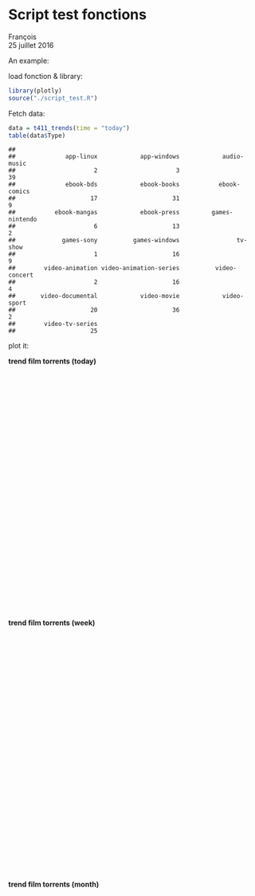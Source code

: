 # Script test fonctions
François  
25 juillet 2016  

An example:

load fonction & library:

```r
library(plotly)
source("./script_test.R")
```

Fetch data:

```r
data = t411_trends(time = "today")
table(data$Type)
```

```
## 
##              app-linux            app-windows            audio-music 
##                      2                      3                     39 
##              ebook-bds            ebook-books           ebook-comics 
##                     17                     31                      9 
##           ebook-mangas            ebook-press         games-nintendo 
##                      6                     13                      2 
##             games-sony          games-windows                tv-show 
##                      1                     16                      9 
##        video-animation video-animation-series          video-concert 
##                      2                     16                      4 
##       video-documental            video-movie            video-sport 
##                     20                     36                      2 
##        video-tv-series 
##                     25
```

plot it:

__trend film torrents (today)__
<!--html_preserve--><div id="htmlwidget-2101" style="width:672px;height:480px;" class="plotly"></div>
<script type="application/json" data-for="htmlwidget-2101">{"x":{"data":[{"type":"scatter","inherit":false,"x":[146,140,88,57,47,41,46,53,33,48,54,34,40,39,22,23,16,19,18,17,16,12,10,9,6,6,4,5,1,0,1,0,1,1,1,0],"y":[24,22,29,1,3,0,8,6,4,3,11,4,3,15,4,1,0,5,1,1,1,1,0,3,0,1,2,0,3,10,1,0,28,53,3,13],"mode":"markers","text":["Rurouni Kenshin Kyoto Inferno<br>Complet (size): 224","La Trilogie Du Dollar<br>Complet (size): 209","Batman vs Superman<br>Complet (size): 156","Bernard Blier,Danielle Darrieux - La Maison Bonnad    <br>Complet (size): 96","125 Years Memory<br>Complet (size): 71","LE CAS MORRISON - MASSACRE AU TEXAS TVRip mkv <br>Complet (size): 71","Jason et les Argonautes<br>Complet (size): 67","28 Jours Plus Tard<br>Complet (size): 63","Fusion<br>Complet (size): 60","28 Semaines Plus Tard<br>Complet (size): 59","Born To Be Blue<br>Complet (size): 53","Disney Channel Original Movies Une Princesse Sur L    <br>Complet (size): 51","Docteur Folamour<br>Complet (size): 45","Time Lapse<br>Complet (size): 41","Les Aventures de Philibert, capitaine Puceau<br>Complet (size): 30","Destination Finale 3<br>Complet (size): 29","The Stuff<br>Complet (size): 28","Mausam<br>Complet (size): 27","Quelle heure est-il<br>Complet (size): 27","Chinese Connection - Les Rats de Hong-Kong<br>Complet (size): 23","Usual Suspects<br>Complet (size): 21","Seize Bougies pour Sam / Sixteen Candles<br>Complet (size): 15","Die Schweizer-macher<br>Complet (size): 12","N a pris les dés<br>Complet (size): 11","Small Time Crooks - Escrocs mais pas trop<br>Complet (size): 8","Le Mystère de l'ile au Moine - The Ghost Of Monk's    <br>Complet (size): 6","Straight Time - Le récidiviste<br>Complet (size): 5","Le coeur de la famille - Dad's home<br>Complet (size): 4","Skyfall<br>Complet (size): 0","Stay Hungry<br>Complet (size): 0","ROMANZO CRIMINALE<br>Complet (size): 0","La Vérité si je mens 3<br>Complet (size): 0","L'Assassinat De Trotsky<br>Complet (size): 0","Le Vengeur agit au Crepuscule<br>Complet (size): 0","Mad Max Au-delà du Dôme du Tonnerre<br>Complet (size): 0","Coffret 3 Films noirs de Richard Fleischer : Child    <br>Complet (size): 0"],"size":[224,209,156,96,71,71,67,63,60,59,53,51,45,41,30,29,28,27,27,23,21,15,12,11,8,6,5,4,0,0,0,0,0,0,0,0],"marker":{"size":[8000,7464.28571428571,5571.42857142857,3428.57142857143,2535.71428571429,2535.71428571429,2392.85714285714,2250,2142.85714285714,2107.14285714286,1892.85714285714,1821.42857142857,1607.14285714286,1464.28571428571,1071.42857142857,1035.71428571429,1000,964.285714285714,964.285714285714,821.428571428571,750,535.714285714286,428.571428571429,392.857142857143,285.714285714286,214.285714285714,178.571428571429,142.857142857143,0,0,0,0,0,0,0,0],"sizemode":"area"}}],"layout":{"xaxis":{"title":"Seeders"},"yaxis":{"title":"Leechers"},"hovermode":"closest","margin":{"b":40,"l":60,"t":25,"r":10}},"url":null,"width":null,"height":null,"source":"A","config":{"modeBarButtonsToRemove":["sendDataToCloud"]},"base_url":"https://plot.ly"},"evals":[]}</script><!--/html_preserve-->

__trend film torrents (week)__
<!--html_preserve--><div id="htmlwidget-6697" style="width:672px;height:480px;" class="plotly"></div>
<script type="application/json" data-for="htmlwidget-6697">{"x":{"data":[{"type":"scatter","inherit":false,"x":[15772,3358,2490,1362,1349,1047,723,1056,985,636,733,502,481,355,298,340,295,309,460,427,279,229,209,351,276,219,224,269,174,184,181,162,180,277,219,119,130,150,148,139,169,93,83,178,95,146,127,115,92,148,108,168,108,98,103,85,115,86,107,85,124,117,99,61,88,60,70,70,96,139,134,74,58,82,71,76,71,49,77,72,49,75,73,55,91,40,54,37,61,57,43,66,44,67,48,58,56,50,48,42,83,51,46,39,38,60,55,55,58,44,37,42,37,31,53,43,42,41,58],"y":[500,63,35,17,57,11,12,32,43,23,9,5,14,4,1,1,1,6,40,13,6,8,2,19,10,2,5,23,0,2,3,7,3,50,10,0,3,0,6,4,5,0,3,7,1,3,8,2,0,1,0,5,0,1,0,0,6,0,0,4,1,19,2,0,4,0,2,1,5,38,22,2,1,3,0,0,2,1,4,3,0,3,2,1,3,0,1,0,2,0,1,4,0,5,0,1,2,0,0,0,1,0,0,0,1,2,2,3,1,1,1,1,1,0,0,1,3,3,1],"mode":"markers","text":["Batman V Superman<br>Complet (size): 44210","Demolition<br>Complet (size): 8855","Marseille<br>Complet (size): 6563","Eye in the Sky<br>Complet (size): 3733","Time Lapse<br>Complet (size): 2964","Miles Ahead<br>Complet (size): 2719","Pride and Prejudice and Zombies<br>Complet (size): 2198","Triple 9<br>Complet (size): 2197","Term Life<br>Complet (size): 1877","Divergente 3<br>Complet (size): 1696","A Perfect Day<br>Complet (size): 1682","High-Rise<br>Complet (size): 1535","Le Convoi<br>Complet (size): 1188","Dirty Grandpa<br>Complet (size): 1008","The Brothers Grimsby<br>Complet (size): 995","The Insider<br>Complet (size): 886","American Ninja<br>Complet (size): 831","The Young Messiah<br>Complet (size): 823","Allegiant<br>Complet (size): 804","Le grand partage<br>Complet (size): 758","Saint Amour<br>Complet (size): 713","Room<br>Complet (size): 650","The Last Rescue<br>Complet (size): 648","Et Ta Soeur<br>Complet (size): 647","Pattaya<br>Complet (size): 633","Eddie The Eagle<br>Complet (size): 630","Arrete Ton Cinema<br>Complet (size): 566","Apollo 13<br>Complet (size): 526","Iron Sky<br>Complet (size): 520","Tout Schuss<br>Complet (size): 480","Ace Ventura en Afrique<br>Complet (size): 475","Ace Ventura Detective pour chiens et chats<br>Complet (size): 462","Colonia<br>Complet (size): 446","Insaisissables<br>Complet (size): 428","Kenshin 2 - Kyoto Inferno<br>Complet (size): 402","Le père Noël est une ordure<br>Complet (size): 396","Zatoichi<br>Complet (size): 376","Eperdument<br>Complet (size): 368","London Has Fallen<br>Complet (size): 342","Kill Command<br>Complet (size): 336","The Legend of Drunken Master<br>Complet (size): 328","Road Games<br>Complet (size): 322","The Witch<br>Complet (size): 310","Scream Quadrilogy<br>Complet (size): 307","Shanghaï Kid<br>Complet (size): 305","La Vache<br>Complet (size): 299","Belgica<br>Complet (size): 290","Conan The Barbarian<br>Complet (size): 290","Danger Immediat<br>Complet (size): 289","The Accidental Spy<br>Complet (size): 289","En Mai Fais Ce Qu il Te Plait<br>Complet (size): 289","Shinjuku Incident<br>Complet (size): 284","The Fundamentals Of Caring<br>Complet (size): 281","Hardcore Henry<br>Complet (size): 271","Forsaken<br>Complet (size): 262","Mort à l'arrivée<br>Complet (size): 259","Les Enquêtes du Département V : Délivrance<br>Complet (size): 256","L'Homme de Rio<br>Complet (size): 255","la chambre bleue<br>Complet (size): 253","The Code<br>Complet (size): 247","Project A Duology<br>Complet (size): 241","La Chute de Londres<br>Complet (size): 241","Concussion<br>Complet (size): 228","Les Enquetes du Departement V Delivrance<br>Complet (size): 220","Legend Of The Fist The Return Of Chen Zhen<br>Complet (size): 211","LE JOUR DE LA HAINE  Western  Francais AVC Psh <br>Complet (size): 208","Mustang<br>Complet (size): 204","La fille la plus heureuse du monde<br>Complet (size): 203","Le Gendarme De Saint Tropez<br>Complet (size): 196","La Trilogie Du Dollar<br>Complet (size): 192","Rurouni kenshin kyoto inferno<br>Complet (size): 187","The Island<br>Complet (size): 185","Qui a peur de Virginia Woolf<br>Complet (size): 173","Beetlejuice<br>Complet (size): 163","Lucy<br>Complet (size): 162","SOLARIS<br>Complet (size): 162","Le Gendarme Et Les Extraterrestres<br>Complet (size): 156","Star Trek<br>Complet (size): 155","Le Gendarme En Balade<br>Complet (size): 154","Le Gendarme A New York<br>Complet (size): 154","Mr Popper's Penguins<br>Complet (size): 153","Le Gendarme Se Marie<br>Complet (size): 149","Who Am I<br>Complet (size): 147","Iznogoud<br>Complet (size): 146","Robin Des Bois Prince Des Voleurs Extended Version<br>Complet (size): 146","- 11 - Steamboat Bill Jr<br>Complet (size): 140","Toi que j'aimais tant  Marie Higgins Clark  avi  8    <br>Complet (size): 140","Plein soleil<br>Complet (size): 138","Ken Park<br>Complet (size): 137","Judge Dredd<br>Complet (size): 137","Croque la vie<br>Complet (size): 137","Le Gendarme Et Les Gendarmettes<br>Complet (size): 136","Memento<br>Complet (size): 134","Indiana Jones Et Le Royaume Du Crâne De Cristal 20<br>Complet (size): 134","Jeux de Guerre<br>Complet (size): 133","LA ROUTE DES INDES - David Lean - Bluray RIP<br>Complet (size): 133","l homme de la loi<br>Complet (size): 132","Intervention Delta<br>Complet (size): 132","Catch 22<br>Complet (size): 130","BUENO AIRES<br>Complet (size): 127","Les Dents de la Mer 3<br>Complet (size): 125","Katyn<br>Complet (size): 123","Un camion en réparation BDrip<br>Complet (size): 122","La Cage Aux Poules<br>Complet (size): 117","Possibilité d'une île<br>Complet (size): 117","Le Monde De Narnia Le Lion La Sorciere Et L'Armoir<br>Complet (size): 116","The Barber<br>Complet (size): 114","King Of The Ants<br>Complet (size): 114","Le Monde De Narnia L'Odysée Du Passeur D'aurore 20<br>Complet (size): 114","The Shadow<br>Complet (size): 111","Last Action Hero<br>Complet (size): 111","Les doutes de la mariée<br>Complet (size): 111","Armageddon<br>Complet (size): 109","Soudain Les Monstres<br>Complet (size): 109","le limier<br>Complet (size): 107","Delta Force 2<br>Complet (size): 106","L'Armée des Ombres<br>Complet (size): 106","The Perfect Match<br>Complet (size): 105","Le Monde De Narnia Le Prince Caspian<br>Complet (size): 104"],"size":[44210,8855,6563,3733,2964,2719,2198,2197,1877,1696,1682,1535,1188,1008,995,886,831,823,804,758,713,650,648,647,633,630,566,526,520,480,475,462,446,428,402,396,376,368,342,336,328,322,310,307,305,299,290,290,289,289,289,284,281,271,262,259,256,255,253,247,241,241,228,220,211,208,204,203,196,192,187,185,173,163,162,162,156,155,154,154,153,149,147,146,146,140,140,138,137,137,137,136,134,134,133,133,132,132,130,127,125,123,122,117,117,116,114,114,114,111,111,111,109,109,107,106,106,105,104],"marker":{"size":[21325.2463175196,4271.31997606053,3165.74511607964,1800.65922875595,1429.72246290722,1311.54364934032,1060.23278457155,1059.75042206719,905.3944206737,818.086807385506,811.333732324541,740.426444184405,573.046655173338,486.221404389499,479.950691832888,427.37317885823,400.843241118724,396.984341083886,387.819453501148,365.630778300833,343.924465604874,313.53562783053,312.570902821821,312.088540317466,305.335465256501,303.888377743437,273.017177464738,253.722677290552,250.828502264424,231.534002090238,229.122189568464,222.851477011854,215.133676942179,206.451151863795,193.909726750574,191.015551724446,181.368301637353,177.509401602515,164.967976489294,162.073801463166,158.214901428329,155.320726402201,149.532376349945,148.085288836881,147.120563828172,144.226388802044,139.885126262852,139.885126262852,139.402763758497,139.402763758497,139.402763758497,136.990951236724,135.54386372366,130.720238680113,126.378976140921,124.931888627857,123.484801114793,123.002438610439,122.037713601729,119.143538575601,116.249363549473,116.249363549473,109.978650992863,106.119750958026,101.778488418834,100.33140090577,98.401950888351,97.9195883839963,94.5430508535136,92.613600836095,90.2017883143217,89.2370633056124,83.4487132533564,78.6250882098098,78.1427257054552,78.1427257054552,75.2485506793272,74.7661881749725,74.2838256706179,74.2838256706179,73.8014631662632,71.8720131488446,70.9072881401352,70.4249256357806,70.4249256357806,67.5307506096526,67.5307506096526,66.5660256009433,66.0836630965886,66.0836630965886,66.0836630965886,65.601300592234,64.6365755835246,64.6365755835246,64.15421307917,64.15421307917,63.6718505748153,63.6718505748153,62.707125566106,61.260038053042,60.2953130443327,59.3305880356234,58.8482255312687,56.4364130094954,56.4364130094954,55.9540505051407,54.9893254964314,54.9893254964314,54.9893254964314,53.5422379833674,53.5422379833674,53.5422379833674,52.5775129746581,52.5775129746581,51.6127879659488,51.1304254615941,51.1304254615941,50.6480629572395,50.1657004528848],"sizemode":"area"}}],"layout":{"xaxis":{"title":"Seeders"},"yaxis":{"title":"Leechers"},"hovermode":"closest","margin":{"b":40,"l":60,"t":25,"r":10}},"url":null,"width":null,"height":null,"source":"A","config":{"modeBarButtonsToRemove":["sendDataToCloud"]},"base_url":"https://plot.ly"},"evals":[]}</script><!--/html_preserve-->

__trend film torrents (month)__
<!--html_preserve--><div id="htmlwidget-2011" style="width:672px;height:480px;" class="plotly"></div>
<script type="application/json" data-for="htmlwidget-2011">{"x":{"data":[{"type":"scatter","inherit":false,"x":[12565,15772,4848,3457,2054,2116,1015,688,553,490,648,480,450,496,339,481,733,394,397,279,229,185,232,295,215,148,204,159,175,148,94,201,133,109,224,123,108,109,269,90,119,101,107,115,80,100,81,181,152,162,82,80,180,92,77,77,82,101,86,68,101,81,77,79,44,62,48,44,60,92,57,58,62,58,40,56,48,54,67,35,39,60,55,45,38,34,43,42,41,24,82,41,42,25,43,22,28,29,25,48,42,31,30,24,22,37,22,17,23,13,24,37,43],"y":[697,500,134,65,14,21,6,8,5,0,12,1,4,4,5,2,9,4,1,5,2,1,0,1,2,0,5,2,0,1,1,2,0,1,5,2,1,1,23,0,1,0,0,1,1,1,1,3,3,7,0,0,3,1,0,0,1,0,1,1,4,1,0,0,0,0,0,1,0,0,0,1,0,1,0,0,0,0,0,0,0,0,0,0,0,0,0,0,0,1,3,0,0,0,1,0,0,0,0,0,0,0,0,0,0,0,0,0,0,1,0,1,1],"mode":"markers","text":["Divergente 3<br>Complet (size): 49058","Batman V Superman<br>Complet (size): 44210","Allegiant<br>Complet (size): 17360","Demolition<br>Complet (size): 9253","Belgica<br>Complet (size): 8234","Dirty Grandpa<br>Complet (size): 7534","Bloodrayne<br>Complet (size): 5197","Aux yeux de tous<br>Complet (size): 2913","Amis Publics<br>Complet (size): 2725","Black<br>Complet (size): 2381","13 Hours<br>Complet (size): 2256","Code of Honor<br>Complet (size): 2107","Bang Gang<br>Complet (size): 2096","A Second Chance<br>Complet (size): 2041","Deadpool<br>Complet (size): 1845","Ave Cesar<br>Complet (size): 1824","A Perfect Day<br>Complet (size): 1682","Concussion<br>Complet (size): 1613","Dear Eleanor<br>Complet (size): 1598","Crying Freeman<br>Complet (size): 1302","Brooklyn<br>Complet (size): 1125","Battlestar galactica Blood & Chrome<br>Complet (size): 942","Centurion<br>Complet (size): 930","American Ninja<br>Complet (size): 831","Béliers<br>Complet (size): 781","Alien VS Predator<br>Complet (size): 781","28 Jours + Semaines Plus Tard Duologie MULTI Blura    <br>Complet (size): 770","Battlestar galactica The Plan<br>Complet (size): 703","Alexandre<br>Complet (size): 690","Battlestar galactica Razor<br>Complet (size): 668","A Dix Minutes Des Naturistes<br>Complet (size): 610","Barbarians<br>Complet (size): 595","Beautiful Creatures Multi Truefrench<br>Complet (size): 595","Abduction Multi Truefrench<br>Complet (size): 571","Arrete Ton Cinema<br>Complet (size): 566","Dheepan<br>Complet (size): 556","Bounty Killer<br>Complet (size): 555","13 Assassins Multi VFF VJAP<br>Complet (size): 527","Apollo 13<br>Complet (size): 526","Ca Il est revenu<br>Complet (size): 524","Dad s Army<br>Complet (size): 497","Didier<br>Complet (size): 496","Altered Les survivants<br>Complet (size): 495","Shaolin Soccer<br>Complet (size): 485","Alien Apocalypse Bruce Campbell<br>Complet (size): 482","Cobra<br>Complet (size): 479","After Earth Multi Truefrench<br>Complet (size): 477","Ace Ventura en Afrique<br>Complet (size): 475","Boy 7<br>Complet (size): 467","Ace Ventura Detective pour chiens et chats<br>Complet (size): 462","16 Blocs Multi Truefrench<br>Complet (size): 455","12 hommes en colère<br>Complet (size): 452","Colonia<br>Complet (size): 446","Clash of the Titans Multi Truefrench<br>Complet (size): 421","Code 46<br>Complet (size): 416","Big Driver<br>Complet (size): 396","Anges et démons<br>Complet (size): 395","American History X<br>Complet (size): 392","Captain Phillips<br>Complet (size): 382","A 14 Ans<br>Complet (size): 375","Destination Finale<br>Complet (size): 370","Air Collision<br>Complet (size): 364","Alerte Dans Le Cosmos<br>Complet (size): 325","DRUGSTORE COWBOY<br>Complet (size): 317","Amityville<br>Complet (size): 314","Battleship<br>Complet (size): 310","A la poursuite de l'amour <br>Complet (size): 295","Bébé part en vadrouille FRENCH<br>Complet (size): 293","Dorian Gray<br>Complet (size): 291","Danger Immediat<br>Complet (size): 289","Armored Multi Truefrench<br>Complet (size): 286","Compañeros<br>Complet (size): 282","Dialogue avec mon Jardinier DvdRip x264 VFSTFR<br>Complet (size): 274","Au coeur de l'ocean 3D H-TB MiniBDRip<br>Complet (size): 264","Avalon High, un amour légendaire - Avalon High 201    <br>Complet (size): 256","Avril<br>Complet (size): 255","Comptes à rebours<br>Complet (size): 255","Arrachée à mon enfant<br>Complet (size): 252","ASSASSINATION TANGO<br>Complet (size): 245","Bonnie Et Clyde<br>Complet (size): 234","Cannon Ball 2<br>Complet (size): 226","10 Cloverfield Lane<br>Complet (size): 223","Django<br>Complet (size): 211","All Good Things<br>Complet (size): 204","Caravane Vers le Soleil<br>Complet (size): 203","Basic<br>Complet (size): 191","Buck et son Complice<br>Complet (size): 191","100 Dollars Pour Un Sherif<br>Complet (size): 188","Diplomatie<br>Complet (size): 177","Anchorman Integrale Multi Truefrench<br>Complet (size): 164","Beetlejuice<br>Complet (size): 163","À la verticale de l'été<br>Complet (size): 153","Cinglée<br>Complet (size): 152","Casino<br>Complet (size): 139","Croque la vie<br>Complet (size): 137","12 Chiens Pour Noel<br>Complet (size): 136","Chantons sous la pluie<br>Complet (size): 135","Certains l'aiment chaud<br>Complet (size): 134","Coplan ouvre le feu à Mexico<br>Complet (size): 131","Catch 22<br>Complet (size): 130","BUENO AIRES<br>Complet (size): 127","Die  Jagd Nach Dem Schatz Der Nibelungen<br>Complet (size): 126","Drole D Embrouille<br>Complet (size): 123","Des enfants qui s'aiment<br>Complet (size): 120","Jack Brooks Monster Slayer<br>Complet (size): 120","10,000 dollari per un massacro Western Vostfr AVC     <br>Complet (size): 117","Die Jagd Nach Dem Bernsteinzimmer<br>Complet (size): 116","Benvenuti Al Sud<br>Complet (size): 114","Comanche Station<br>Complet (size): 114","Crime Story<br>Complet (size): 110","Divorce à l'italienne<br>Complet (size): 110","Armageddon<br>Complet (size): 109","Delta Force 2<br>Complet (size): 106"],"size":[49058,44210,17360,9253,8234,7534,5197,2913,2725,2381,2256,2107,2096,2041,1845,1824,1682,1613,1598,1302,1125,942,930,831,781,781,770,703,690,668,610,595,595,571,566,556,555,527,526,524,497,496,495,485,482,479,477,475,467,462,455,452,446,421,416,396,395,392,382,375,370,364,325,317,314,310,295,293,291,289,286,282,274,264,256,255,255,252,245,234,226,223,211,204,203,191,191,188,177,164,163,153,152,139,137,136,135,134,131,130,127,126,123,120,120,117,116,114,114,110,110,109,106],"marker":{"size":[13200.0538140724,11895.6006995829,4671.06148257769,2489.70805865734,2215.52535988161,2027.17610655186,1398.35867079241,783.801964213642,733.21673617651,640.656531683035,607.022736445581,566.931252522535,563.971478541639,549.172608637159,496.43481770483,490.784340104937,452.576348715189,434.010493744114,429.97443831562,350.329611193327,302.704157137091,253.464280909458,250.235436566662,223.597470738598,210.143952643616,210.143952643616,207.18417866272,189.156464415445,185.658549710749,179.739001748957,164.132920758778,160.096865330284,160.096865330284,153.639176644693,152.293824835194,149.603121216198,149.334050854298,141.800080721109,141.531010359209,140.99286963541,133.727969864119,133.45889950222,133.18982914032,130.499125521324,129.691914435625,128.884703349926,128.346562626127,127.808421902327,125.65585900713,124.310507197632,122.427014664335,121.619803578636,120.005381407238,113.278622359747,111.933270550249,106.551863312256,106.282792950357,105.475581864658,102.784878245661,100.901385712364,99.5560339028656,97.9416117314678,87.4478676173819,85.2953047221849,84.4880936364859,83.4118121888874,79.3757567603928,78.8376160365936,78.2994753127943,77.761334588995,76.9541235032961,75.8778420556976,73.7252791605005,71.0345755415041,68.882012646307,68.6129422844074,68.6129422844074,67.8057311987085,65.922238665411,62.962464684515,60.8099017893179,60.002690703619,56.7738463608234,54.8903538275259,54.6212834656263,51.3924391228306,51.3924391228306,50.5852280371317,47.6254540562357,44.1275393515404,43.8584689896408,41.1677653706444,40.8986950087448,37.4007803040495,36.8626395802502,36.5935692183506,36.324498856451,36.0554284945513,35.2482174088524,34.9791470469528,34.1719359612539,33.9028655993542,33.0956545136553,32.2884434279564,32.2884434279564,31.4812323422575,31.2121619803579,30.6740212565586,30.6740212565586,29.59773980896,29.59773980896,29.3286694470604,28.5214583613615],"sizemode":"area"}}],"layout":{"xaxis":{"title":"Seeders"},"yaxis":{"title":"Leechers"},"hovermode":"closest","margin":{"b":40,"l":60,"t":25,"r":10}},"url":null,"width":null,"height":null,"source":"A","config":{"modeBarButtonsToRemove":["sendDataToCloud"]},"base_url":"https://plot.ly"},"evals":[]}</script><!--/html_preserve-->


